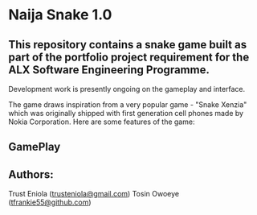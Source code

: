 # Naija Snake 1.0

## This repository contains a snake game built as part of the portfolio project requirement for the ALX Software Engineering Programme.
Development work is presently ongoing on the gameplay and interface.

The game draws inspiration from a very popular game - "Snake Xenzia" which was originally shipped with first generation cell phones made by Nokia Corporation.
Here are some features of the game:

## GamePlay


## Authors:
Trust Eniola (trusteniola@gmail.com)
Tosin Owoeye (tfrankie55@github.com)
